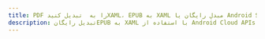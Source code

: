 ---title: PDF را به  تبدیل کنیدXAML، EPUB به XAML مبدل رایگان یا Android SDKdescription: تبدیل رایگانEPUB به XAML با استفاده از Android Cloud APIs & SDK همچنین اسناد PDF را در Cloud ایجاد، ویرایش و رندر کنید.---